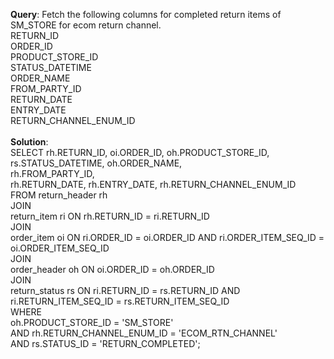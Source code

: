 **Query**: Fetch the following columns for completed return items of SM_STORE for ecom return channel.<br>
RETURN_ID <br>
ORDER_ID<br>
PRODUCT_STORE_ID <br>
STATUS_DATETIME<br>
ORDER_NAME <br>
FROM_PARTY_ID <br>
RETURN_DATE <br>
ENTRY_DATE<br>
RETURN_CHANNEL_ENUM_ID<br>
<br>
**Solution**:<br>
SELECT     rh.RETURN_ID,     oi.ORDER_ID,     oh.PRODUCT_STORE_ID,     rs.STATUS_DATETIME,     oh.ORDER_NAME,     <br>rh.FROM_PARTY_ID,<br>
 rh.RETURN_DATE,     rh.ENTRY_DATE,     rh.RETURN_CHANNEL_ENUM_ID <br>
FROM return_header rh <br>
JOIN <br>
return_item ri ON rh.RETURN_ID = ri.RETURN_ID <br>
JOIN <br>
order_item oi ON ri.ORDER_ID = oi.ORDER_ID AND ri.ORDER_ITEM_SEQ_ID = oi.ORDER_ITEM_SEQ_ID <br>
JOIN <br>
order_header oh ON oi.ORDER_ID = oh.ORDER_ID <br>
JOIN <br>
return_status rs ON ri.RETURN_ID = rs.RETURN_ID AND ri.RETURN_ITEM_SEQ_ID = rs.RETURN_ITEM_SEQ_ID  <br>
WHERE <br>
oh.PRODUCT_STORE_ID = 'SM_STORE' <br>
AND rh.RETURN_CHANNEL_ENUM_ID = 'ECOM_RTN_CHANNEL' <br>
AND rs.STATUS_ID = 'RETURN_COMPLETED';<br>


